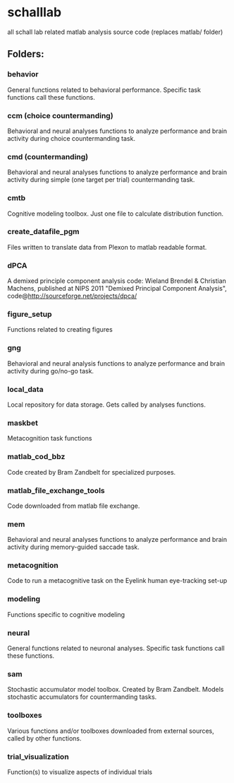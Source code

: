 # schalllab
all schall lab related matlab analysis source code (replaces matlab/ folder)

## Folders:
### behavior
General functions related to behavioral performance. Specific task functions call these functions.

### ccm (choice countermanding)
Behavioral and neural analyses functions to analyze performance and brain activity during choice countermanding task.

### cmd (countermanding)
Behavioral and neural analyses functions to analyze performance and brain activity during simple (one target per trial) countermanding task.

### cmtb
Cognitive modeling toolbox. Just one file to calculate distribution function.

### create_datafile_pgm
Files written to translate data from Plexon to matlab readable format. 

### dPCA
A demixed principle component analysis code:
Wieland Brendel & Christian Machens, published at NIPS 2011 "Demixed
Principal Component Analysis", code@http://sourceforge.net/projects/dpca/

### figure_setup
Functions related to creating figures

### gng
Behavioral and neural analysis functions to analyze performance and brain activity during go/no-go task.

### local_data
Local repository for data storage. Gets called by analyses functions.

### maskbet
Metacognition task functions

### matlab_cod_bbz
Code created by Bram Zandbelt for specialized purposes.

### matlab_file_exchange_tools
Code downloaded from matlab file exchange.

### mem
Behavioral and neural analyses functions to analyze performance and brain activity during memory-guided saccade task.

### metacognition
Code to run a metacognitive task on the Eyelink human eye-tracking set-up

### modeling
Functions specific to cognitive modeling

### neural
General functions related to neuronal analyses. Specific task functions call these functions.

### sam
Stochastic accumulator model toolbox. Created by Bram Zandbelt. Models stochastic accumulators for countermanding tasks.

### toolboxes
Various functions and/or toolboxes downloaded from external sources, called by other functions.

### trial_visualization
Function(s) to visualize aspects of individual trials




